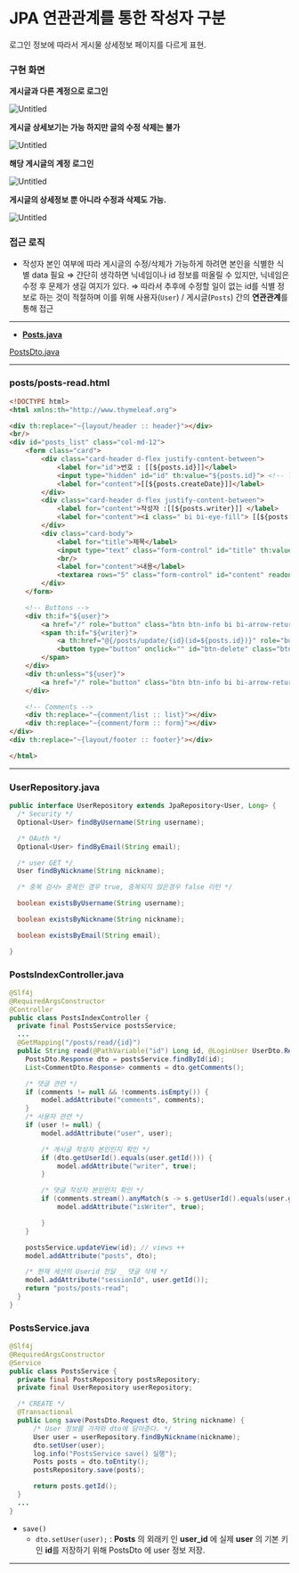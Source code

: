 # JPA 연관관계를 통한 작성자 구분

로그인 정보에 따라서 게시물 상세정보 페이지를 다르게 표현.

### 구현 화면

**게시글과 다른 계정으로 로그인**

![Untitled](Spring%20Security%20%E1%84%85%E1%85%B3%E1%86%AF%20%E1%84%8B%E1%85%B5%E1%84%8B%E1%85%AD%E1%86%BC%E1%84%92%E1%85%A1%E1%86%AB%20%E1%84%92%E1%85%AC%E1%84%8B%E1%85%AF%E1%86%AB%E1%84%80%E1%85%A1%E1%84%8B%E1%85%B5%E1%86%B8%20%E1%84%86%E1%85%B5%E1%86%BE%20%E1%84%85%E1%85%A9%E1%84%80%E1%85%B3%E1%84%8B%E1%85%B5%201cb8b41398094b2da5fe7c9f5cc213ad/Untitled%203.png)

**게시글 상세보기는 가능 하지만 글의 수정 삭제는 불가**

![Untitled](Spring%20Security%20%E1%84%85%E1%85%B3%E1%86%AF%20%E1%84%8B%E1%85%B5%E1%84%8B%E1%85%AD%E1%86%BC%E1%84%92%E1%85%A1%E1%86%AB%20%E1%84%92%E1%85%AC%E1%84%8B%E1%85%AF%E1%86%AB%E1%84%80%E1%85%A1%E1%84%8B%E1%85%B5%E1%86%B8%20%E1%84%86%E1%85%B5%E1%86%BE%20%E1%84%85%E1%85%A9%E1%84%80%E1%85%B3%E1%84%8B%E1%85%B5%201cb8b41398094b2da5fe7c9f5cc213ad/Untitled%204.png)

**해당 게시글의 계정 로그인**

![Untitled](Spring%20Security%20%E1%84%85%E1%85%B3%E1%86%AF%20%E1%84%8B%E1%85%B5%E1%84%8B%E1%85%AD%E1%86%BC%E1%84%92%E1%85%A1%E1%86%AB%20%E1%84%92%E1%85%AC%E1%84%8B%E1%85%AF%E1%86%AB%E1%84%80%E1%85%A1%E1%84%8B%E1%85%B5%E1%86%B8%20%E1%84%86%E1%85%B5%E1%86%BE%20%E1%84%85%E1%85%A9%E1%84%80%E1%85%B3%E1%84%8B%E1%85%B5%201cb8b41398094b2da5fe7c9f5cc213ad/Untitled%205.png)

**게시글의 상세정보 뿐 아니라 수정과 삭제도 가능.**

![Untitled](Spring%20Security%20%E1%84%85%E1%85%B3%E1%86%AF%20%E1%84%8B%E1%85%B5%E1%84%8B%E1%85%AD%E1%86%BC%E1%84%92%E1%85%A1%E1%86%AB%20%E1%84%92%E1%85%AC%E1%84%8B%E1%85%AF%E1%86%AB%E1%84%80%E1%85%A1%E1%84%8B%E1%85%B5%E1%86%B8%20%E1%84%86%E1%85%B5%E1%86%BE%20%E1%84%85%E1%85%A9%E1%84%80%E1%85%B3%E1%84%8B%E1%85%B5%201cb8b41398094b2da5fe7c9f5cc213ad/Untitled%206.png)

### **접근 로직**

- 작성자 본인 여부에 따라 게시글의 수정/삭제가 가능하게 하려면 본인을 식별한 식별 data 필요
⇒ 간단히 생각하면 닉네임이나 id 정보를 떠올릴 수 있지만, 
닉네임은 수정 후 문제가 생길 여지가 있다.
⇒ 따라서 추후에 수정할 일이 없는 id를 식별 정보로 하는 것이 적절하며
이를 위해 사용자(`User`) / 게시글(`Posts`) 간의 **연관관계**를 통해 접근

---

- **[Posts.java ](%E1%84%83%E1%85%A9%E1%84%86%E1%85%A6%E1%84%8B%E1%85%B5%E1%86%AB%20%E1%84%80%E1%85%AA%E1%86%AB%E1%84%85%E1%85%A7%E1%86%AB(Entity)%204baede46aea54d9e8dd03bfd1914be3e.md)**
    
    

[PostsDto.java ](%E1%84%8B%E1%85%A6%E1%86%AB%E1%84%90%E1%85%B5%E1%84%90%E1%85%B5%20%E1%84%80%E1%85%AA%E1%86%AB%E1%84%85%E1%85%A7%E1%86%AB%20DTO%20e4796b1ecaac44c5b495db7268744b97.md)

---

### posts/posts-read.html

```html
<!DOCTYPE html>
<html xmlns:th="http://www.thymeleaf.org">

<div th:replace="~{layout/header :: header}"></div>
<br/>
<div id="posts_list" class="col-md-12">
    <form class="card">
        <div class="card-header d-flex justify-content-between">
            <label for="id">번호 : [[${posts.id}]]</label>
            <input type="hidden" id="id" th:value="${posts.id}"> <!-- label 연결 -->
            <label for="content">[[${posts.createDate}]]</label>
        </div>
        <div class="card-header d-flex justify-content-between">
            <label for="content">작성자 :[[${posts.writer}]] </label>
            <label for="content"><i class=" bi bi-eye-fill"> [[${posts.view}]] </i></label>
        </div>
        <div class="card-body">
            <label for="title">제목</label>
            <input type="text" class="form-control" id="title" th:value="${posts.title}" readonly>
            <br/>
            <label for="content">내용</label>
            <textarea rows="5" class="form-control" id="content" readonly th:text="${posts.content}"></textarea>
        </div>
    </form>

    <!-- Buttons -->
    <div th:if="${user}">
        <a href="/" role="button" class="btn btn-info bi bi-arrow-return-left"> 목록</a>
        <span th:if="${writer}">
            <a th:href="@{/posts/update/{id}(id=${posts.id})}" role="button" class="btn btn-primary bi bi-pencil-square"> 수정</a>
            <button type="button" onclick="" id="btn-delete" class="btn btn-danger bi bi-trash"> 삭제</button>
        </span>
    </div>
    <div th:unless="${user}">
        <a href="/" role="button" class="btn btn-info bi bi-arrow-return-left"> 목록</a>
    </div>

    <!-- Comments -->
    <div th:replace="~{comment/list :: list}"></div>
    <div th:replace="~{comment/form :: form}"></div>
</div>
<div th:replace="~{layout/footer :: footer}"></div>

</html>
```

---

### UserRepository.java

```java
public interface UserRepository extends JpaRepository<User, Long> {
  /* Security */
  Optional<User> findByUsername(String username);

  /* OAuth */
  Optional<User> findByEmail(String email);

  /* user GET */
  User findByNickname(String nickname);

  /* 중복 검사> 중복인 경우 true, 중복되지 않은경우 false 리턴 */

  boolean existsByUsername(String username);

  boolean existsByNickname(String nickname);

  boolean existsByEmail(String email);

}
```

### PostsIndexController.java

```java
@Slf4j
@RequiredArgsConstructor
@Controller
public class PostsIndexController {
  private final PostsService postsService;
  ...
  @GetMapping("/posts/read/{id}")
  public String read(@PathVariable("id") Long id, @LoginUser UserDto.Response user, Model model) {
    PostsDto.Response dto = postsService.findById(id);
    List<CommentDto.Response> comments = dto.getComments();

    /* 댓글 관련 */
    if (comments != null && !comments.isEmpty()) {
        model.addAttribute("comments", comments);
    }
    /* 사용자 관련 */
    if (user != null) {
        model.addAttribute("user", user);

        /* 게시글 작성자 본인인지 확인 */
        if (dto.getUserId().equals(user.getId())) {
            model.addAttribute("writer", true);
        }

        /* 댓글 작성자 본인인지 확인 */
        if (comments.stream().anyMatch(s -> s.getUserId().equals(user.getId()))) {
            model.addAttribute("isWriter", true);

        }
    }

    postsService.updateView(id); // views ++
    model.addAttribute("posts", dto);

    /* 현재 세션의 Userid 전달 _ 댓글 삭제 */
    model.addAttribute("sessionId", user.getId());
    return "posts/posts-read";
  }
}
```

### PostsService.java

```java
@Slf4j
@RequiredArgsConstructor
@Service
public class PostsService {
  private final PostsRepository postsRepository;
  private final UserRepository userRepository;

  /* CREATE */
  @Transactional
  public Long save(PostsDto.Request dto, String nickname) {
      /* User 정보를 가져와 dto에 담아준다. */
      User user = userRepository.findByNickname(nickname);
      dto.setUser(user);
      log.info("PostsService save() 실행");
      Posts posts = dto.toEntity();
      postsRepository.save(posts);

      return posts.getId();
  }
  ...
}
```

- `save()`
    - `dto.setUser(user);`
    : **Posts** 의 외래키 인 **user_id** 에 실제 **user**  의 기본 키 인 **id**를 저장하기 위해 PostsDto 에 user 정보 저장.

---